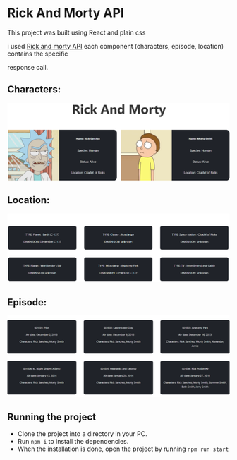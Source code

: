 # Rick And Morty API

This project was built using React and plain css

i used [Rick and morty API](https://rickandmortyapi.com/) each component (characters, episode, location) contains the specific

response call.

## Characters:

![characters page](./src/assets/characters.png)

## Location:

![location page](./src/assets/location.png)

## Episode:

![episode up page](./src/assets/episode.png)

## Running the project

- Clone the project into a directory in your PC.
- Run `npm i` to install the dependencies.
- When the installation is done, open the project by running `npm run start`
